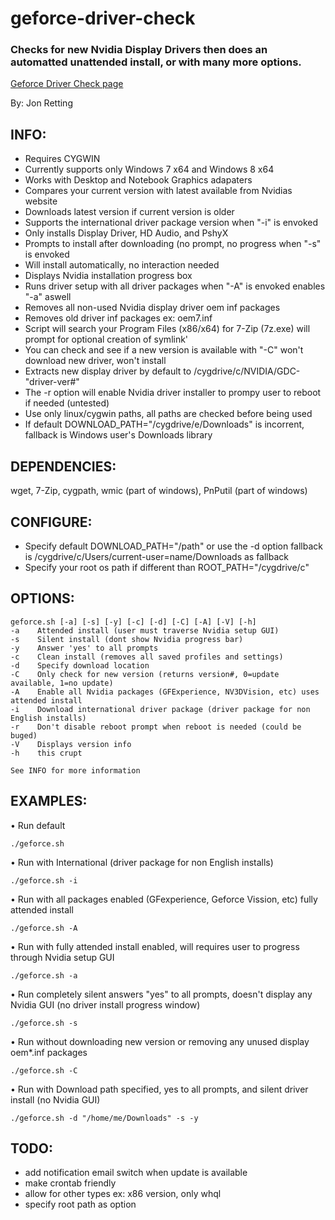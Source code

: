 geforce-driver-check
====================

### Checks for new Nvidia Display Drivers then does an automatted unattended install, or with many more options.
[Geforce Driver Check page](http://jonretting.github.io/geforce-driver-check/)

By: Jon Retting

INFO:
-----
- Requires CYGWIN
- Currently supports only Windows 7 x64 and Windows 8 x64
- Works with Desktop and Notebook Graphics adapaters
- Compares your current version with latest available from Nvidias website
- Downloads latest version if current version is older
- Supports the international driver package version when "-i" is envoked
- Only installs Display Driver, HD Audio, and PshyX
- Prompts to install after downloading (no prompt, no progress when "-s" is envoked
- Will install automatically, no interaction needed
- Displays Nvidia installation progress box
- Runs driver setup with all driver packages when "-A" is envoked enables "-a" aswell
- Removes all non-used Nvidia display driver oem inf packages
- Removes old driver inf packages ex: oem7.inf
- Script will search your Program Files (x86/x64) for 7-Zip (7z.exe) will prompt for optional creation of symlink'
- You can check and see if a new version is available with "-C" won't download new driver, won't install
- Extracts new display driver by default to /cygdrive/c/NVIDIA/GDC-"driver-ver#"
- The -r option will enable Nvidia driver installer to prompy user to reboot if needed (untested)
- Use only linux/cygwin paths, all paths are checked before being used
- If default DOWNLOAD_PATH="/cygdrive/e/Downloads" is incorrent, fallback is Windows user's Downloads library

DEPENDENCIES:
-------------
wget, 7-Zip, cygpath, wmic (part of windows), PnPutil (part of windows)

CONFIGURE:
----------
- Specify default DOWNLOAD_PATH="/path" or use the -d option fallback is /cygdrive/c/Users/current-user=name/Downloads as fallback
- Specify your root os path if different than ROOT_PATH="/cygdrive/c"

OPTIONS:
--------
	geforce.sh [-a] [-s] [-y] [-c] [-d] [-C] [-A] [-V] [-h]
	-a    Attended install (user must traverse Nvidia setup GUI)
	-s    Silent install (dont show Nvidia progress bar)
	-y    Answer 'yes' to all prompts
	-c    Clean install (removes all saved profiles and settings)
	-d    Specify download location
	-C    Only check for new version (returns version#, 0=update available, 1=no update)
	-A    Enable all Nvidia packages (GFExperience, NV3DVision, etc) uses attended install
	-i    Download international driver package (driver package for non English installs)
	-r    Don't disable reboot prompt when reboot is needed (could be buged)
	-V    Displays version info
	-h    this crupt

	See INFO for more information

EXAMPLES:
--------
• Run default

	./geforce.sh
• Run with International (driver package for non English installs)

	./geforce.sh -i
• Run with all packages enabled (GFexperience, Geforce Vission, etc) fully attended install

	./geforce.sh -A
• Run with fully attended install enabled, will requires user to progress through Nvidia setup GUI

	./geforce.sh -a
• Run completely silent answers "yes" to all prompts, doesn't display any Nvidia GUI (no driver install progress window)

	./geforce.sh -s
• Run without downloading new version or removing any unused display oem*.inf packages

	./geforce.sh -C
• Run with Download path specified, yes to all prompts, and silent driver install (no Nvidia GUI)

	./geforce.sh -d "/home/me/Downloads" -s -y

TODO:
-----
- add notification email switch when update is available
- make crontab friendly
- allow for other types ex: x86 version, only whql
- specify root path as option